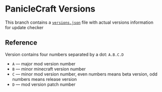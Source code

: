 # PanicleCraft Versions

This branch contains a [`versions.json`](versions.json) file with actual versions information for update checker

## Reference

Version contains four numbers separated by a dot: `A.B.C.D`

 - `A` — major mod version number
 - `B` — minor minecraft version number
 - `C` — minor mod version number, even numbers means beta version, odd numbers means release version
 - `D` — mod version patch number
